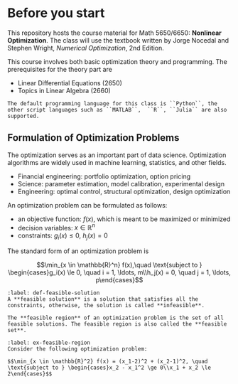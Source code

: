 # Before you start

This repository hosts the course material for Math 5650/6650: **Nonlinear Optimization**. The class will use the textbook written by Jorge Nocedal and Stephen Wright, *Numerical Optimization*, 2nd Edition.

This course involves both basic optimization theory and programming. The prerequisites for the theory part are 

- Linear Differential Equations (2650)
- Topics in Linear Algebra (2660)

```{note}
The default programming language for this class is ``Python``, the other script languages such as ``MATLAB``,  ``R``, ``Julia`` are also supported. 
```

## Formulation of Optimization Problems

The optimization serves as an important part of data science. Optimization algorithms are widely used in machine learning, statistics, and other fields. 

- Financial engineering: portfolio optimization, option pricing
- Science: parameter estimation, model calibration, experimental design
- Engineering: optimal control, structural optimization, design optimization

An optimization problem can be formulated as follows:

- an objective function: $f(x)$, which is meant to be maximized or minimized
- decision variables: $x \in \mathbb{R}^n$
- constraints: $g_i(x) \le 0$, $h_j(x) = 0$

The standard form of an optimization problem is

$$\min_{x \in \mathbb{R}^n} f(x),\quad \text{subject to } \begin{cases}g_i(x) \le 0, \quad i = 1, \ldots, m\\h_j(x) = 0, \quad j = 1, \ldots, p\end{cases}$$

````{prf:definition}
:label: def-feasible-solution
A **feasible solution** is a solution that satisfies all the constraints, otherwise, the solution is called **infeasible**.

The **feasible region** of an optimization problem is the set of all feasible solutions. The feasible region is also called the **feasible set**. 
````

````{prf:example}
:label: ex-feasible-region
Consider the following optimization problem:

$$\min_{x \in \mathbb{R}^2} f(x) = (x_1-2)^2 + (x_2-1)^2, \quad \text{subject to } \begin{cases}x_2 - x_1^2 \ge 0\\x_1 + x_2 \le 2\end{cases}$$
````
<!-- 
````{tab-set}
```{tab-item} Tab 1 title
My first tab
```

```{tab-item} Tab 2 title
My second tab with `some code`!
```
````

::::{grid}
:gutter: 2

:::{grid-item}
:outline:
A
:::
:::{grid-item}
:outline:
B
:::
:::{grid-item}
:outline:
C
:::
:::{grid-item}
:outline:
D
:::

:::: -->